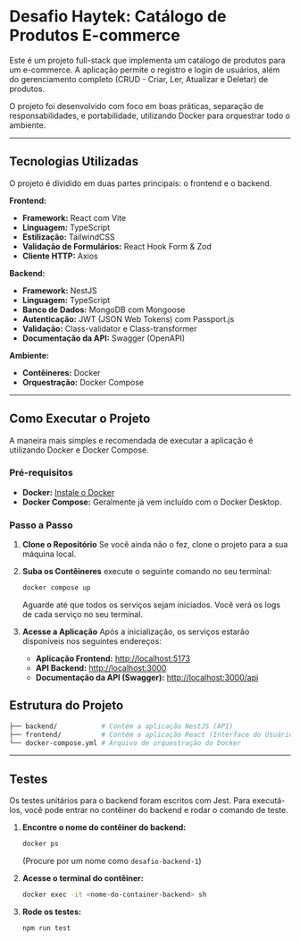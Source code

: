 # Desafio Haytek: Catálogo de Produtos E-commerce

Este é um projeto full-stack que implementa um catálogo de produtos para um e-commerce. A aplicação permite o registro e login de usuários, além do gerenciamento completo (CRUD - Criar, Ler, Atualizar e Deletar) de produtos.

O projeto foi desenvolvido com foco em boas práticas, separação de responsabilidades, e portabilidade, utilizando Docker para orquestrar todo o ambiente.

---

## Tecnologias Utilizadas

O projeto é dividido em duas partes principais: o frontend e o backend.

**Frontend:**
* **Framework:** React com Vite
* **Linguagem:** TypeScript
* **Estilização:** TailwindCSS
* **Validação de Formulários:** React Hook Form & Zod
* **Cliente HTTP:** Axios

**Backend:**
* **Framework:** NestJS
* **Linguagem:** TypeScript
* **Banco de Dados:** MongoDB com Mongoose
* **Autenticação:** JWT (JSON Web Tokens) com Passport.js
* **Validação:** Class-validator e Class-transformer
* **Documentação da API:** Swagger (OpenAPI)

**Ambiente:**
* **Contêineres:** Docker
* **Orquestração:** Docker Compose

---

## Como Executar o Projeto

A maneira mais simples e recomendada de executar a aplicação é utilizando Docker e Docker Compose.

### Pré-requisitos

* **Docker:** [Instale o Docker](https://docs.docker.com/get-docker/)
* **Docker Compose:** Geralmente já vem incluído com o Docker Desktop.

### Passo a Passo

1.  **Clone o Repositório**
    Se você ainda não o fez, clone o projeto para a sua máquina local.

2.  **Suba os Contêineres**
    execute o seguinte comando no seu terminal:

    ```bash
    docker compose up 
    ```
    Aguarde até que todos os serviços sejam iniciados. Você verá os logs de cada serviço no seu terminal.

4.  **Acesse a Aplicação**
    Após a inicialização, os serviços estarão disponíveis nos seguintes endereços:

    * **Aplicação Frontend:** [http://localhost:5173](http://localhost:5173)
    * **API Backend:** [http://localhost:3000](http://localhost:3000)
    * **Documentação da API (Swagger):** [http://localhost:3000/api](http://localhost:3000/api)


## Estrutura do Projeto


```bash
├── backend/           # Contém a aplicação NestJS (API)
├── frontend/          # Contém a aplicação React (Interface do Usuário)
└── docker-compose.yml # Arquivo de orquestração do Docker
```

---

## Testes

Os testes unitários para o backend foram escritos com Jest. Para executá-los, você pode entrar no contêiner do backend e rodar o comando de teste.

1.  **Encontre o nome do contêiner do backend:**
    ```bash
    docker ps
    ```
    (Procure por um nome como `desafio-backend-1`)

2.  **Acesse o terminal do contêiner:**
    ```bash
    docker exec -it <nome-do-container-backend> sh
    ```

3.  **Rode os testes:**
    ```bash
    npm run test
    ```